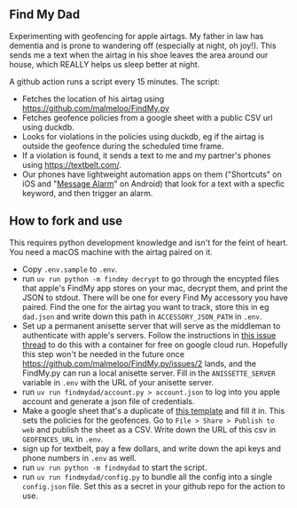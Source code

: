 ## Find My Dad

Experimenting with geofencing for apple airtags.
My father in law has dementia and is prone to wandering off (especially at night, oh joy!).
This sends me a text when the airtag in his shoe leaves the area around our house,
which REALLY helps us sleep better at night.

A github action runs a script every 15 minutes. The script:
- Fetches the location of his airtag using https://github.com/malmeloo/FindMy.py
- Fetches geofence policies from a google sheet with a public CSV url using duckdb.
- Looks for violations in the policies using duckdb, eg if the airtag is outside
  the geofence during the scheduled time frame.
- If a violation is found, it sends a text to me and my partner's phones using https://textbelt.com/.
- Our phones have lightweight automation apps on them ("Shortcuts" on iOS and "[Message Alarm](https://play.google.com/store/apps/details?id=com.app.messagealarm&hl=en_US)" on Android) that
  look for a text with a specfic keyword, and then trigger an alarm.

## How to fork and use

This requires python development knowledge and isn't for the feint of heart.
You need a macOS machine with the airtag paired on it.

- Copy `.env.sample` to `.env`.
- run `uv run python -m findmy decrypt` to go through the encypted files that
  apple's FindMy app stores on your mac,
  decrypt them, and print the JSON to stdout.
  There will be one for every Find My accessory you have paired.
  Find the one for the airtag you want to track, store this in eg `dad.json`
  and write down this path in `ACCESSORY_JSON_PATH` in `.env`.
- Set up a permanent anisette server that will serve as the middleman to authenticate with
  apple's servers. Follow the instructions in [this issue thread](https://github.com/malmeloo/FindMy.py/issues/48#issuecomment-2901848737) to do this with a container for free on google cloud run.
  Hopefully this step won't be needed in the future
  once https://github.com/malmeloo/FindMy.py/issues/2 lands, and the FindMy.py
  can run a local anisette server.
  Fill in the `ANISSETTE_SERVER` variable in `.env` with the URL of your anisette server.
- run `uv run findmydad/account.py > account.json` to log into you apple account and generate
  a json file of credentials.
- Make a google sheet that's a duplicate of [this template](https://docs.google.com/spreadsheets/d/1C09ana124zMZPIfaXOytVwqdWKTPMIF7fb2j8o0JLDc/edit?gid=0#gid=0) and fill it in.
  This sets the policies for the geofences.
  Go to `File > Share > Publish to web` and publish the sheet as a CSV.
  Write down the URL of this csv in `GEOFENCES_URL` in `.env`.
- sign up for textbelt, pay a few dollars, and write down the api keys and phone numbers
  in `.env` as well.
- run `uv run python -m findmydad` to start the script.
- run `uv run findmydad/config.py` to bundle all the config into a single `config.json` file.
  Set this as a secret in your github repo for the action to use.
